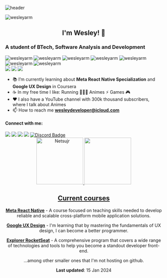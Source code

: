 ![header](https://capsule-render.vercel.app/api?type=waving&color=FCB6D0&height=80&section=header&text=Hello%20World&animation=scaleIn&fontSize=48&fontColor=f7f5f5)
<p align="left"> <img src="https://komarev.com/ghpvc/?username=wesleyarm&label=Profile%20views&color=0e75b6&style=flat" alt="wesleyarm" /> </p>
<h2 align="center">
  I'm Wesley! 👋
</h2>

<h3 align="left">
  A student of BTech, Software Analysis and Development
</h3>

<p align="left"> 
  <img src="https://img.shields.io/badge/HTML-E34F26?style=flat-square&logo=html5&logoColor=white" alt="wesleyarm" />
  <img src="https://img.shields.io/badge/CSS-1572B6?style=flat-square&logo=css3&logoColor=white" alt="wesleyarm" />
  <img src="https://img.shields.io/badge/JavaScript-F7DF1E?style=flat-square&logo=javascript&logoColor=black" alt="wesleyarm" />
  <img src="https://img.shields.io/badge/TypeScript-007ACC?style=flat-square&logo=typescript&logoColor=white" alt="wesleyarm" />
  <img src="https://img.shields.io/badge/Node.js-43853D?style=flat-square&logo=node.js&logoColor=white" alt="wesleyarm" />
  <img src="https://img.shields.io/badge/React-20232A?style=flat-square&logo=react&logoColor=61DAFB" alt="wesleyarm" />
  <img src="https://img.shields.io/badge/React_Native-20232A?style=flat-square&logo=react&logoColor=61DAFB" alt="wesleyarm" />
  <br>
  <img src="https://img.shields.io/badge/Figma-F24E1E?style=flat-square&logo=Figma&logoColor=white"/>
  <img src="https://img.shields.io/badge/Adobe Photoshop-31A8FF?style=flat-square&logo=Adobe Photoshop&logoColor=white"/>
  <img src="https://img.shields.io/badge/Adobe%20Premiere%20Pro-9999FF?style=flat-square&logo=Adobe%20Premiere%20Pro&logoColor=white" />
</p>

- 📚 I’m currently learning about **Meta React Native Specialization** and **Google UX Design** in Coursera
- ☕ In my free time I like: Running 🏃🏼‍♂️ Animes ⚡ Games 🎮
- ❤️ I also have a YouTube channel with 300k thousand subscribers, where I talk about Animes
- 📫 How to reach me **wesleydeveloper@icloud.com**

<h4 align="left">
  Connect with me:
</h3>
<div> 
  <a href="https://www.linkedin.com/in/wesleyarm" target="_blank"><img src="https://img.shields.io/badge/-LinkedIn-%230077B5?style=flat-square&logo=linkedin&logoColor=white" target="_blank"></a> 
  <a href="https://www.youtube.com/nagatin" target="_blank"><img src="https://img.shields.io/badge/YouTube-FF0000?style=flat-square&logo=youtube&logoColor=white" target="_blank"></a>
  <a href="https://instagram.com/nagatingg" target="_blank"><img src="https://img.shields.io/badge/-Instagram-%23E4405F?style=flat-square&logo=instagram&logoColor=white" target="_blank"></a>
  <a href="https://twitter.com/nagatingg" target="_blank"><img src="https://img.shields.io/badge/Twitter-1DA1F2?style=flat-square&logo=twitter&logoColor=white" target="_blank"></a>
  <a href="https://discord.com/users/nagatingg"><img src="https://img.shields.io/badge/<Nagatin>-7289DA?style=flat-square&logo=discord&logoColor=white" target="_blank" alt="Discord Badge"></a>

<div align="center">
  <a href="https://github.com/Netsujr">
  <img height="150em" src="https://github-readme-streak-stats.herokuapp.com/?user=Wesleyarm&theme=dark" alt="Netsujr" />
  <img height="150em" src="https://github-readme-stats.vercel.app/api/top-langs/?username=Wesleyarm&layout=compact&langs_count=7&theme=dark"/>

 ## Current courses

**<a href="https://github.com/wesleyarm/meta_react_native">Meta React Native</a>** - A course focused on teaching skills needed to develop reliable and scalable cross-platform mobile application solutions.

**<a href="https://github.com/wesleyarm/google_ux_design">Google UX Design</a>** - I'm learning that by mastering the fundamentals of UX design, I can become a better programmer.

**<a href="https://github.com/wesleyarm/rocketseat-explorer">Explorer RocketSeat</a>** - A comprehensive program that covers a wide range of technologies and tools to help you become a standout developer front-end.

...among other smaller ones that I'm not hosting on github.

**Last updated**: 15 Jan 2024

